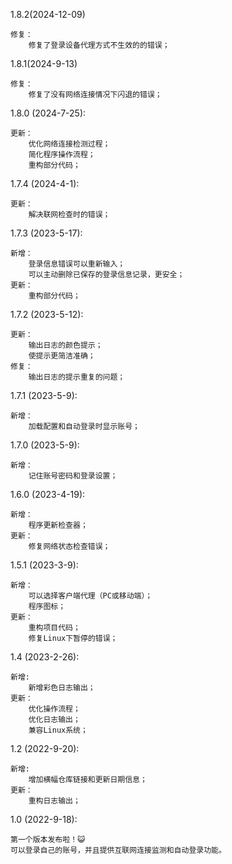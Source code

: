 1.8.2(2024-12-09)

    修复：
        修复了登录设备代理方式不生效的的错误；

1.8.1(2024-9-13)

    修复：
        修复了没有网络连接情况下闪退的错误；

1.8.0 (2024-7-25):
    
    更新：
        优化网络连接检测过程；
        简化程序操作流程；
        重构部分代码；

1.7.4 (2024-4-1):
    
    更新：
        解决联网检查时的错误；

1.7.3 (2023-5-17):

    新增：
        登录信息错误可以重新输入；
        可以主动删除已保存的登录信息记录，更安全；
    更新：
        重构部分代码；

1.7.2 (2023-5-12):

    更新：
        输出日志的颜色提示；
        使提示更简洁准确；
    修复：
        输出日志的提示重复的问题；

1.7.1 (2023-5-9):

    新增：
        加载配置和自动登录时显示账号；

1.7.0 (2023-5-9):

    新增：
        记住账号密码和登录设置；

1.6.0 (2023-4-19):

    新增：
        程序更新检查器；
    更新：
        修复网络状态检查错误；

1.5.1 (2023-3-9):

    新增：
        可以选择客户端代理（PC或移动端）；
        程序图标；
    更新：
        重构项目代码；
        修复Linux下暂停的错误；

1.4 (2023-2-26):

    新增:
        新增彩色日志输出；
    更新：
        优化操作流程；
        优化日志输出；
        兼容Linux系统；

1.2 (2022-9-20):

    新增:
        增加横幅仓库链接和更新日期信息；
    更新：
        重构日志输出；

1.0 (2022-9-18):

    第一个版本发布啦！😺
    可以登录自己的账号，并且提供互联网连接监测和自动登录功能。